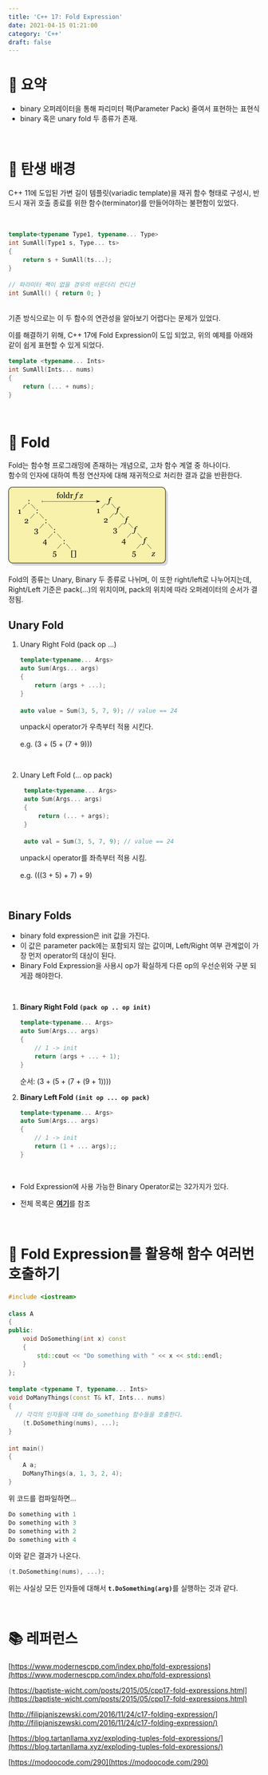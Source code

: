 ```yaml
---
title: 'C++ 17: Fold Expression'
date: 2021-04-15 01:21:00
category: 'C++'
draft: false
---
```


# 🔷 <b>요약</b>
- binary 오퍼레이터을 통해 파리미터 팩(Parameter Pack) 줄여서 표현하는 표현식
- binary 혹은 unary fold 두 종류가 존재.
<br>

# 🔷 <b>탄생 배경</b>
 C++ 11에 도입된 가변 길이 템플릿(variadic template)을 재귀 함수 형태로 구성시, 반드시 재귀 호출 종료를 위한 함수(terminator)를 만들어야하는 불편함이 있었다.
 
 <br>

```cpp
template<typename Type1, typename... Type>
int SumAll(Type1 s, Type... ts>
{
    return s + SumAll(ts...);
}

// 파라미터 팩이 없을 경우의 바운더리 컨디션
int SumAll() { return 0; }
```
<br>
기존 방식으로는 이 두 함수의 연관성을 알아보기 어렵다는 문제가 있었다.

이를 해결하기 위해, C++ 17에 Fold Expression이 도입 되었고, 위의 예제를 아래와 같이 쉽게 표현할 수 있게 되었다.
<br>
```cpp
template <typename... Ints>
int SumAll(Ints... nums)
{
    return (... + nums);
}
```
<br>

# 🔷 <b>Fold</b>
Fold는 함수형 프로그래밍에 존재하는 개념으로, 고차 함수 계열 중 하나이다.<br>
함수의 인자에 대하여 특정 연산자에 대해 재귀적으로 처리한 결과 값을 반환한다.

![](./images/Right-fold-transformation.png)

Fold의 종류는 Unary, Binary 두 종류로 나뉘며, 이 또한 right/left로 나누어지는데,<br>
Right/Left 기준은 pack(...)의 위치이며, pack의 위치에 따라 오퍼레이터의 순서가 결정됨.
<br>

## <b>Unary Fold</b>
1. Unary Right Fold (pack op ...)
    ```cpp
    template<typename... Args>
    auto Sum(Args... args)
    {
        return (args + ...);
    }

    auto value = Sum(3, 5, 7, 9); // value == 24
    ```

    unpack시 operator가 우측부터 적용 시킨다.<br><br> 
    e.g. (3 + (5 + (7 + 9)))
<br>

2. Unary Left Fold (... op pack)
   ```cpp
    template<typename... Args>
    auto Sum(Args... args)
    {
	    return (... + args);
    }

    auto val = Sum(3, 5, 7, 9); // value == 24
   ```
   unpack시 operator를 좌측부터 적용 시킴. <br><br>
   e.g. (((3 + 5) + 7) + 9)
<br>

## <b>Binary Folds</b>
- binary fold expression은 init 값을 가진다.
- 이 값은 parameter pack에는 포함되지 않는 값이며, Left/Right 여부 관계없이 가장 먼저 operator의 대상이 된다.
- Binary Fold Expression을 사용시 op가 확실하게 다른 op의 우선순위와 구분 되게끔 해야한다.

<br>

1. <b>Binary Right Fold `(pack op .. op init)` </b>

    ```cpp
    template<typename... Args>
    auto Sum(Args... args)
    {
    	// 1 -> init
    	return (args + ... + 1);
    }
    ```

    순서: (3 + (5 + (7 + (9 + 1))))

2. <b>Binary Left Fold `(init op ... op pack)`</b>

    ```cpp
    template<typename... Args>
    auto Sum(Args... args)
    {
    	// 1 -> init
    	return (1 + ... args);;
    }
    ```
<br>

- Fold Expression에 사용 가능한 Binary Operator로는 32가지가 있다.

- 전체 목록은 [**여기**](https://en.cppreference.com/w/cpp/language/fold)를 참조

<br>

# 🔷 <b>Fold Expression를 활용해 함수 여러번 호출하기</b>
```cpp
#include <iostream>

class A 
{
public:
    void DoSomething(int x) const 
    {
        std::cout << "Do something with " << x << std::endl;
    }
};

template <typename T, typename... Ints>
void DoManyThings(const T& kT, Ints... nums) 
{
  // 각각의 인자들에 대해 do_something 함수들을 호출한다.
    (t.DoSomething(nums), ...);
}

int main() 
{
    A a;
    DoManyThings(a, 1, 3, 2, 4);
}
```
위 코드를 컴파일하면... 
```cpp
Do something with 1
Do something with 3
Do something with 2
Do something with 4
```
이와 같은 결과가 나온다.

```cpp
(t.DoSomething(nums), ...);
```
위는 사실상 모든 인자들에 대해서 <b>```t.DoSomething(arg)```</b>를 실행하는 것과 같다.

<br>

# 📚 레퍼런스
[https://www.modernescpp.com/index.php/fold-expressions](https://www.modernescpp.com/index.php/fold-expressions)

[https://baptiste-wicht.com/posts/2015/05/cpp17-fold-expressions.html](https://baptiste-wicht.com/posts/2015/05/cpp17-fold-expressions.html)

[http://filipjaniszewski.com/2016/11/24/c17-folding-expression/](http://filipjaniszewski.com/2016/11/24/c17-folding-expression/)

[https://blog.tartanllama.xyz/exploding-tuples-fold-expressions/](https://blog.tartanllama.xyz/exploding-tuples-fold-expressions/)

[https://modoocode.com/290](https://modoocode.com/290)